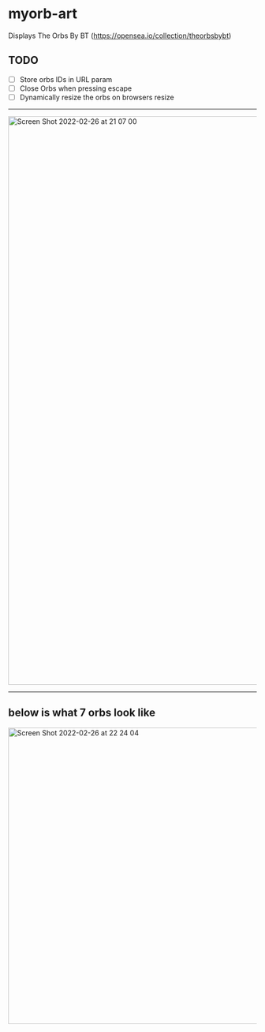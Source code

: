 # myorb-art
Displays The Orbs By BT (https://opensea.io/collection/theorbsbybt)

## TODO
 - [ ] Store orbs IDs in URL param
 - [ ] Close Orbs when pressing escape
 - [ ] Dynamically resize the orbs on browsers resize

---

<img width="1153" alt="Screen Shot 2022-02-26 at 21 07 00" src="https://user-images.githubusercontent.com/3918958/155857716-6470d472-230f-41ea-a83c-abf4c861e956.png">

---
## below is what 7 orbs look like

<img width="601" alt="Screen Shot 2022-02-26 at 22 24 04" src="https://user-images.githubusercontent.com/3918958/155859596-9275a1c3-0e65-47c3-b7ec-dd52f4fccdee.png">
